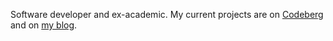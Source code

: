 Software developer and ex-academic. My current projects are on [Codeberg](https://codeberg.org/benjamingeer) and on [my blog](https://benjamingeer.name/en/).
